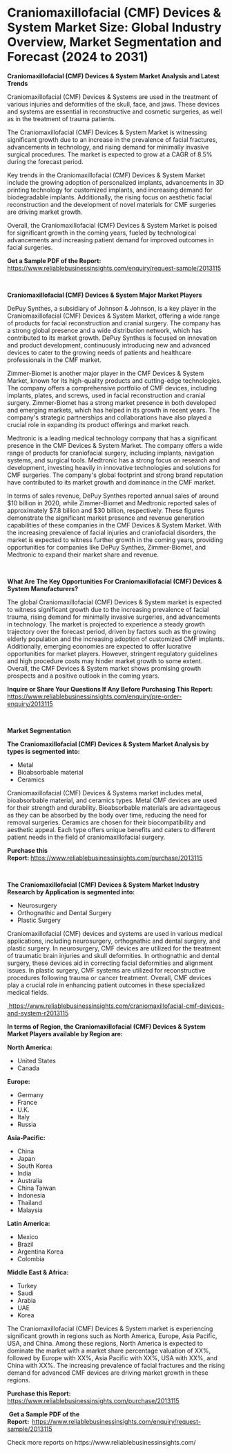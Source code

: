 <p><h1>Craniomaxillofacial (CMF) Devices & System Market Size: Global Industry Overview, Market Segmentation and Forecast (2024 to 2031)</h1></p><p><strong>Craniomaxillofacial (CMF) Devices & System Market Analysis and Latest Trends</strong></p>
<p><p>Craniomaxillofacial (CMF) Devices & Systems are used in the treatment of various injuries and deformities of the skull, face, and jaws. These devices and systems are essential in reconstructive and cosmetic surgeries, as well as in the treatment of trauma patients.</p><p>The Craniomaxillofacial (CMF) Devices & System Market is witnessing significant growth due to an increase in the prevalence of facial fractures, advancements in technology, and rising demand for minimally invasive surgical procedures. The market is expected to grow at a CAGR of 8.5% during the forecast period.</p><p>Key trends in the Craniomaxillofacial (CMF) Devices & System Market include the growing adoption of personalized implants, advancements in 3D printing technology for customized implants, and increasing demand for biodegradable implants. Additionally, the rising focus on aesthetic facial reconstruction and the development of novel materials for CMF surgeries are driving market growth.</p><p>Overall, the Craniomaxillofacial (CMF) Devices & System Market is poised for significant growth in the coming years, fueled by technological advancements and increasing patient demand for improved outcomes in facial surgeries.</p></p>
<p><strong>Get a Sample PDF of the Report:&nbsp;</strong> <a href="https://www.reliablebusinessinsights.com/enquiry/request-sample/2013115">https://www.reliablebusinessinsights.com/enquiry/request-sample/2013115</a></p>
<p>&nbsp;</p>
<p><strong>Craniomaxillofacial (CMF) Devices & System Major Market Players</strong></p>
<p><p>DePuy Synthes, a subsidiary of Johnson & Johnson, is a key player in the Craniomaxillofacial (CMF) Devices & System Market, offering a wide range of products for facial reconstruction and cranial surgery. The company has a strong global presence and a wide distribution network, which has contributed to its market growth. DePuy Synthes is focused on innovation and product development, continuously introducing new and advanced devices to cater to the growing needs of patients and healthcare professionals in the CMF market.</p><p>Zimmer-Biomet is another major player in the CMF Devices & System Market, known for its high-quality products and cutting-edge technologies. The company offers a comprehensive portfolio of CMF devices, including implants, plates, and screws, used in facial reconstruction and cranial surgery. Zimmer-Biomet has a strong market presence in both developed and emerging markets, which has helped in its growth in recent years. The company's strategic partnerships and collaborations have also played a crucial role in expanding its product offerings and market reach.</p><p>Medtronic is a leading medical technology company that has a significant presence in the CMF Devices & System Market. The company offers a wide range of products for craniofacial surgery, including implants, navigation systems, and surgical tools. Medtronic has a strong focus on research and development, investing heavily in innovative technologies and solutions for CMF surgeries. The company's global footprint and strong brand reputation have contributed to its market growth and dominance in the CMF market.</p><p>In terms of sales revenue, DePuy Synthes reported annual sales of around $10 billion in 2020, while Zimmer-Biomet and Medtronic reported sales of approximately $7.8 billion and $30 billion, respectively. These figures demonstrate the significant market presence and revenue generation capabilities of these companies in the CMF Devices & System Market. With the increasing prevalence of facial injuries and craniofacial disorders, the market is expected to witness further growth in the coming years, providing opportunities for companies like DePuy Synthes, Zimmer-Biomet, and Medtronic to expand their market share and revenue.</p></p>
<p>&nbsp;</p>
<p><strong>What Are The Key Opportunities For Craniomaxillofacial (CMF) Devices & System Manufacturers?</strong></p>
<p><p>The global Craniomaxillofacial (CMF) Devices & System market is expected to witness significant growth due to the increasing prevalence of facial trauma, rising demand for minimally invasive surgeries, and advancements in technology. The market is projected to experience a steady growth trajectory over the forecast period, driven by factors such as the growing elderly population and the increasing adoption of customized CMF implants. Additionally, emerging economies are expected to offer lucrative opportunities for market players. However, stringent regulatory guidelines and high procedure costs may hinder market growth to some extent. Overall, the CMF Devices & System market shows promising growth prospects and a positive outlook in the coming years.</p></p>
<p><strong>Inquire or Share Your Questions If Any Before Purchasing This Report:</strong> <a href="https://www.reliablebusinessinsights.com/enquiry/pre-order-enquiry/2013115">https://www.reliablebusinessinsights.com/enquiry/pre-order-enquiry/2013115</a></p>
<p>&nbsp;</p>
<p><strong>Market Segmentation</strong></p>
<p><strong>The Craniomaxillofacial (CMF) Devices & System Market Analysis by types is segmented into:</strong></p>
<p><ul><li>Metal</li><li>Bioabsorbable material</li><li>Ceramics</li></ul></p>
<p><p>Craniomaxillofacial (CMF) Devices & Systems market includes metal, bioabsorbable material, and ceramics types. Metal CMF devices are used for their strength and durability. Bioabsorbable materials are advantageous as they can be absorbed by the body over time, reducing the need for removal surgeries. Ceramics are chosen for their biocompatibility and aesthetic appeal. Each type offers unique benefits and caters to different patient needs in the field of craniomaxillofacial surgery.</p></p>
<p><strong>Purchase this Report:&nbsp;</strong><a href="https://www.reliablebusinessinsights.com/purchase/2013115">https://www.reliablebusinessinsights.com/purchase/2013115</a></p>
<p>&nbsp;</p>
<p><strong>The Craniomaxillofacial (CMF) Devices & System Market Industry Research by Application is segmented into:</strong></p>
<p><ul><li>Neurosurgery</li><li>Orthognathic and Dental Surgery</li><li>Plastic Surgery</li></ul></p>
<p><p>Craniomaxillofacial (CMF) devices and systems are used in various medical applications, including neurosurgery, orthognathic and dental surgery, and plastic surgery. In neurosurgery, CMF devices are utilized for the treatment of traumatic brain injuries and skull deformities. In orthognathic and dental surgery, these devices aid in correcting facial deformities and alignment issues. In plastic surgery, CMF systems are utilized for reconstructive procedures following trauma or cancer treatment. Overall, CMF devices play a crucial role in enhancing patient outcomes in these specialized medical fields.</p></p>
<p><a href="https://www.reliablebusinessinsights.com/craniomaxillofacial-cmf-devices-and-system-r2013115">&nbsp;https://www.reliablebusinessinsights.com/craniomaxillofacial-cmf-devices-and-system-r2013115</a></p>
<p><strong>In terms of Region, the Craniomaxillofacial (CMF) Devices & System Market Players available by Region are:</strong></p>
<p>
    <p> <strong> North America: </strong>
        <ul>
            <li>United States</li>
            <li>Canada</li>
        </ul>
        </p> 
    <p> <strong> Europe: </strong>
        <ul>
            <li>Germany</li>
            <li>France</li>
            <li>U.K.</li>
            <li>Italy</li>
            <li>Russia</li>
        </ul>
        </p> 
    <p> <strong> Asia-Pacific: </strong>
        <ul>
            <li>China</li>
            <li>Japan</li>
            <li>South Korea</li>
            <li>India</li>
            <li>Australia</li>
            <li>China Taiwan</li>
            <li>Indonesia</li>
            <li>Thailand</li>
            <li>Malaysia</li>
        </ul>
        </p> 
    <p> <strong> Latin America: </strong>
        <ul>
            <li>Mexico</li>
            <li>Brazil</li>
            <li>Argentina Korea</li>
            <li>Colombia</li>
        </ul>
        </p> 
    <p> <strong> Middle East & Africa: </strong>
        <ul>
            <li>Turkey</li>
            <li>Saudi</li>
            <li>Arabia</li>
            <li>UAE</li>
            <li>Korea</li>
        </ul>
    </p>
    </p>
<p><p>The Craniomaxillofacial (CMF) Devices & System market is experiencing significant growth in regions such as North America, Europe, Asia Pacific, USA, and China. Among these regions, North America is expected to dominate the market with a market share percentage valuation of XX%, followed by Europe with XX%, Asia Pacific with XX%, USA with XX%, and China with XX%. The increasing prevalence of facial fractures and the rising demand for advanced CMF devices are driving market growth in these regions.</p></p>
<p><strong>Purchase this Report: </strong><a href="https://www.reliablebusinessinsights.com/purchase/2013115">https://www.reliablebusinessinsights.com/purchase/2013115</a></p>
<p>&nbsp;<strong>Get a Sample PDF of the Report:&nbsp;&nbsp;</strong><a href="https://www.reliablebusinessinsights.com/enquiry/request-sample/2013115">https://www.reliablebusinessinsights.com/enquiry/request-sample/2013115</a></p>
<p><strong></strong></p>
<p>Check more reports on https://www.reliablebusinessinsights.com/</p>